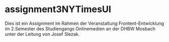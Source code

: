 # assignment3NYTimesUI

Dies ist ein Assignment im Rahmen der Veranstaltung Frontent-Entwicklung im 2.Semester des Studiengangs Onlinemedien an der DHBW Mosbach unter der Leitung von Josef Slezak. 
